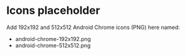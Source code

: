 # Icons placeholder

Add 192x192 and 512x512 Android Chrome icons (PNG) here named:
- android-chrome-192x192.png
- android-chrome-512x512.png
